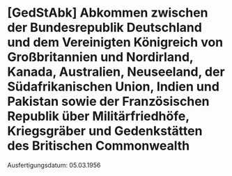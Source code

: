 # [GedStAbk] Abkommen zwischen der Bundesrepublik Deutschland und dem Vereinigten Königreich von Großbritannien und Nordirland, Kanada, Australien, Neuseeland, der Südafrikanischen Union, Indien und Pakistan sowie der Französischen Republik über Militärfriedhöfe, Kriegsgräber und Gedenkstätten des Britischen Commonwealth

Ausfertigungsdatum: 05.03.1956

 